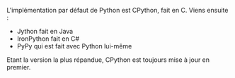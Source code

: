 L'implémentation par défaut de Python est CPython, fait en C. Viens ensuite :

-   Jython fait en Java
-   IronPython fait en C#
-   PyPy qui est fait avec Python lui-même

Etant la version la plus répandue, CPython est toujours mise à jour en premier.

